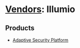 # [Vendors](README.md): Illumio

## Products

- [Adaptive Security Platform](../products/1afb4979-e858-43fe-8a55-87f444f0417b.md)
